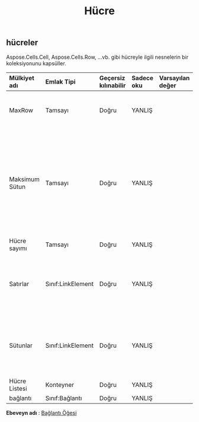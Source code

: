 ﻿---
title: Hücre
second_title: Aspose.Cells Cloud Documen
type: docs
url: /tr/specification/model/cells/
description: "Aspose.Cells Bulut modeli spesifikasyonu: Cells. Açma, oluşturma, düzenleme, bölme, birleştirme, karşılaştırma ve dönüştürme gibi özelliklerle Excel ve diğer elektronik tablo belgelerini zahmetsizce yönetin"
kwords: Excel, Office, Elektronik Tablo, Cloud REST API, Cells
weight: 50
---
## **hücreler**

 Aspose.Cells.Cell, Aspose.Cells.Row, ...vb. gibi hücreyle ilgili nesnelerin bir koleksiyonunu kapsüller.

| Mülkiyet adı| Emlak Tipi| Geçersiz kılınabilir| Sadece oku| Varsayılan değer| Tanım|
|:- |:- |:- |:- |:- |:- |
| MaxRow| Tamsayı| Doğru| YANLIŞ|| Veri veya stil içeren hücrenin maksimum satır dizini.|
| Maksimum Sütun| Tamsayı| Doğru| YANLIŞ|| Koleksiyonda oluşturulan hücrelerin maksimum sütun dizini (tüm sütun için stilin tanımlandığı ancak içinde hiçbir hücrenin başlatılmadığı sütunu içermez).|
| Hücre sayımı| Tamsayı| Doğru| YANLIŞ|||
| Satırlar| Sınıf:LinkElement| Doğru| YANLIŞ|| Bu çalışma sayfasındaki tek tek satırları temsil eden nesnelerin koleksiyonunu alır.|
| Sütunlar| Sınıf:LinkElement| Doğru| YANLIŞ|| Bu çalışma sayfasındaki tek tek sütunları temsil eden nesnelerin koleksiyonunu alır.|
| Hücre Listesi| Konteyner| Doğru| YANLIŞ|||
| bağlantı| Sınıf:Bağlantı| Doğru| YANLIŞ|||

**Ebeveyn adı** : [Bağlantı Öğesi](/specification/model/linkelement)

